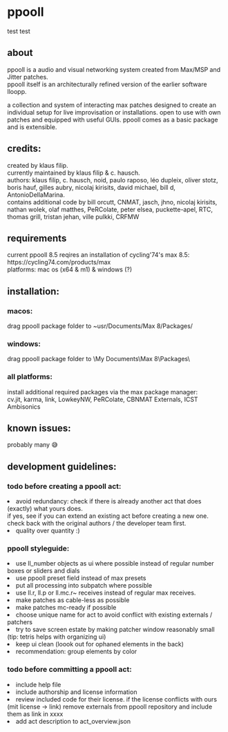 <h1>ppooll</h1>

test test

<h2>about</h2>
ppooll is a audio and visual networking system created from Max/MSP and Jitter patches.<br/>
ppooll itself is an architecturally refined version of the earlier software lloopp. 

a collection and system of interacting max patches designed to create an individual setup for live improvisation or installations. open to use with own patches and equipped with useful GUIs. ppooll comes as a basic package and is extensible.

<h2>credits:</h2>
created by klaus filip.<br/>
currently maintained by klaus filip & c. hausch.<br/>
authors: klaus filip, c. hausch, noid, paulo raposo, léo dupleix, oliver stotz, boris hauf, gilles aubry, nicolaj kirisits, david michael, bill d, AntonioDellaMarina.<br/>
contains additional code by bill orcutt, CNMAT, jasch, jhno, nicolaj kirisits, nathan wolek, olaf matthes, PeRColate, peter elsea, puckette-apel, RTC, thomas grill, tristan jehan, ville pulkki, CRFMW<br/>

<h2>requirements</h2>
current ppooll 8.5 reqires an installation of cycling'74's max 8.5: https://cycling74.com/products/max<br />
platforms: mac os (x64 & m1) & windows (?)

<h2>installation:</h2>
<h3>macos:</h3>
drag ppooll package folder to ~usr/Documents/Max 8/Packages/
<h3>windows:</h3>
drag ppooll package folder to \My Documents\Max 8\Packages\
<h3>all platforms:</h3>
install additional required packages via the max package manager:<br />
cv.jit, karma, link, LowkeyNW, PeRColate, CBNMAT Externals, ICST Ambisonics

<h2>known issues:</h2>
probably many 😅
<h2>development guidelines:</h2>
<h3>todo before creating a ppooll act:</h3> 
<li>avoid redundancy: check if there is already another act that does (exactly) what yours does.</li>
if yes, see if you can extend an existing act before creating a new one. check back with the original authors / the developer team first.</li>
<li>quality over quantity :)</li>

<h3>ppooll styleguide:</h3>
<li>use ll_number objects as ui where possible instead of regular number boxes or sliders and dials</li>
<li>use ppooll preset field instead of max presets</li>
<li>put all processing into subpatch where possible</li>
<li>use ll.r, ll.p or ll.mc.r~ receives instead of regular max receives.</li>
<li>make patches as cable-less as possible</li>
<li>make patches mc-ready if possible</li>
<li>choose unique name for act to avoid conflict with existing externals / patchers</li>
<li>try to save screen estate by making patcher window reasonably small<br />
(tip: tetris helps with organizing ui)</li>
<li>keep ui clean (loook out for ophaned elements in the back)</li>
<li>recommendation: group elements by color</li>

<h3>todo before committing a ppooll act:</h3>
<li>include help file</li>
<li>include authorship and license information</li>
<li>review included code for their license. if the license conflicts with ours (mit license -> link) remove externals from ppooll repository and include them as link in xxxx</li>
<li>add act description to act_overview.json</li>

